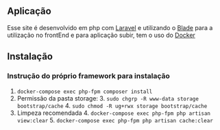 ## Aplicação
Esse site é desenvolvido em php com [Laravel](https://laravel.com/) e utilizando o [Blade](https://laravel.com/docs/10.x/blade) para a utilização no frontEnd e para aplicação subir, tem o uso do [Docker](https://www.docker.com/)

## Instalação
### Instrução do próprio framework para instalação

 1. `docker-compose exec php-fpm composer install`
 2. Permissão da pasta storage: 
	 3. `sudo chgrp -R www-data storage bootstrap/cache`
	 4. `sudo chmod -R ug+rwx storage bootstrap/cache`
 3. Limpeza recomendada
	 4. `docker-compose exec php-fpm php artisan view:clear`
	 5. `docker-compose exec php-fpm php artisan cache:clear`